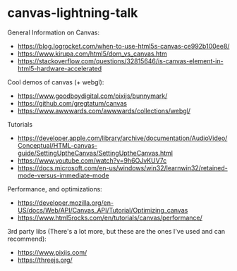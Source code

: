 # canvas-lightning-talk

General Information on Canvas:
- https://blog.logrocket.com/when-to-use-html5s-canvas-ce992b100ee8/
- https://www.kirupa.com/html5/dom_vs_canvas.htm
- https://stackoverflow.com/questions/32815646/is-canvas-element-in-html5-hardware-accelerated

Cool demos of canvas (+ webgl):
- https://www.goodboydigital.com/pixijs/bunnymark/
- https://github.com/gregtatum/canvas
- https://www.awwwards.com/awwwards/collections/webgl/

Tutorials
- https://developer.apple.com/library/archive/documentation/AudioVideo/Conceptual/HTML-canvas-guide/SettingUptheCanvas/SettingUptheCanvas.html
- https://www.youtube.com/watch?v=9h6OJvKUV7c
- https://docs.microsoft.com/en-us/windows/win32/learnwin32/retained-mode-versus-immediate-mode

Performance, and optimizations:
- https://developer.mozilla.org/en-US/docs/Web/API/Canvas_API/Tutorial/Optimizing_canvas
- https://www.html5rocks.com/en/tutorials/canvas/performance/

3rd party libs (There's a lot more, but these are the ones I've used and can recommend):
- https://www.pixijs.com/
- https://threejs.org/